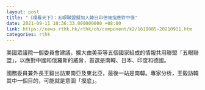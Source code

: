 ```yaml
---
layout: post
title: "《環看天下》：五眼聯盟擬加入韓日印德被指應對中俄"
date: 2021-09-11 10:36:33.000000000 +08:00
link: https://news.rthk.hk/rthk/ch/component/k2/1610085-20210911.htm
categories: rthk
---
```


美國眾議院一個委員會建議，擴大由美英等五個國家組成的情報共用聯盟「五眼聯盟」，以應對中國和俄羅斯的威脅，首選是南韓、日本、印度和德國。

國務委員兼外長王毅出訪東南亞及東北亞，最後一站是南韓。專家分析，王毅訪韓其中一個目的，可能就是意圖「摸底」。
